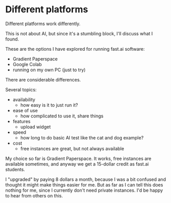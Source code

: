 # Different platforms

Different platforms work differently.

This is not about AI, but since it's a stumbling block, I'll discuss what I found.

These are the options I have explored for running fast.ai software:

* Gradient Paperspace
* Google Colab
* running on my own PC (just to try)

There are considerable differences.

Several topics:

* availability
  * how easy is it to just run it?
* ease of use
  * how complicated to use it, share things
* features
  * upload widget
* speed
  * how long to do basic AI test like the cat and dog example?
* cost
  * free instances are great, but not always available

My choice so far is Gradient Paperspace. It works, free instances are available sometimes, and anyway we get a 15-dollar credit as fast.ai students.

I "upgraded" by paying 8 dollars a month, because I was a bit confused and thought it might make things easier for me. But as far as I can tell this does nothing for me, since I currently don't need private instances. I'd be happy to hear from others on this.
